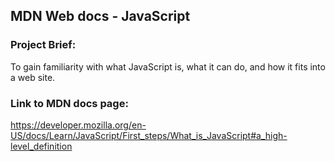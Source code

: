 ## MDN Web docs - JavaScript

### Project Brief:
To gain familiarity with what JavaScript is, what it can do, and how it fits into a web site.

### Link to MDN docs page:
https://developer.mozilla.org/en-US/docs/Learn/JavaScript/First_steps/What_is_JavaScript#a_high-level_definition